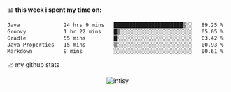 📊 **this week i spent my time on:**
<!--START_SECTION:waka-->

```txt
Java              24 hrs 9 mins   ██████████████████████▒░░   89.25 %
Groovy            1 hr 22 mins    █▒░░░░░░░░░░░░░░░░░░░░░░░   05.05 %
Gradle            55 mins         █░░░░░░░░░░░░░░░░░░░░░░░░   03.42 %
Java Properties   15 mins         ▒░░░░░░░░░░░░░░░░░░░░░░░░   00.93 %
Markdown          9 mins          ░░░░░░░░░░░░░░░░░░░░░░░░░   00.61 %
```

<!--END_SECTION:waka-->


📈 my github stats

<p align="center"> <img src="https://github-readme-stats.vercel.app/api?username=intisy&show_icons=true&theme=gotham" alt="intisy" />




